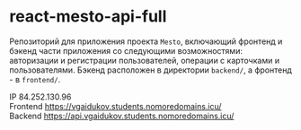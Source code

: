 # react-mesto-api-full
Репозиторий для приложения проекта `Mesto`, включающий фронтенд и бэкенд части приложения со следующими возможностями: авторизации и регистрации пользователей, операции с карточками и пользователями. Бэкенд расположен в директории `backend/`, а фронтенд - в `frontend/`. 
  
IP 84.252.130.96  
Frontend https://vgaidukov.students.nomoredomains.icu/  
Backend https://api.vgaidukov.students.nomoredomains.icu/
